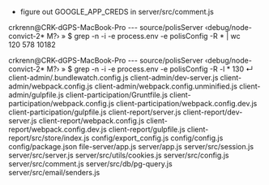* figure out GOOGLE_APP_CREDS in server/src/comment.js

crkrenn@CRK-dGPS-MacBook-Pro --- source/polisServer ‹debug/node-convict-2* M?› » 
$ grep -n -i -e process.env -e polisConfig -R * | wc  
     120     578   10182

crkrenn@CRK-dGPS-MacBook-Pro --- source/polisServer ‹debug/node-convict-2* M?› » 
$ grep -n -i -e process.env -e polisConfig -R -l *                                                                   130 ↵
client-admin/.bundlewatch.config.js
client-admin/dev-server.js
client-admin/webpack.config.js
client-admin/webpack.config.unminified.js
client-admin/gulpfile.js
client-participation/Gruntfile.js
client-participation/webpack.config.js
client-participation/webpack.config.dev.js
client-participation/gulpfile.js
client-report/server.js
client-report/dev-server.js
client-report/webpack.config.js
client-report/webpack.config.dev.js
client-report/gulpfile.js
client-report/src/store/index.js
config/export_config.js
config/config.js
config/package.json
file-server/app.js
server/app.js
server/src/session.js
server/src/server.js
server/src/utils/cookies.js
server/src/config.js
server/src/comment.js
server/src/db/pg-query.js
server/src/email/senders.js
